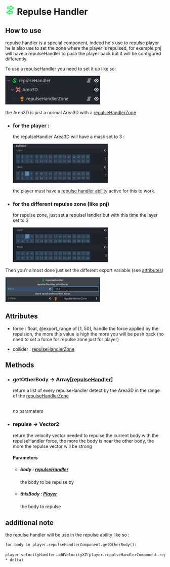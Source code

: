 # <img src="../image/component/repulseHandler.png" width="30"> Repulse Handler

## How to use

repulse handler is a special component, indeed he's use to repulse player he is also use to set the zone where the player is repulsed, for exemple pnj will have a repulseHandler to push the player back but it will be configured differently.

To use a repulseHandler you need to set it up like so: 

<img src="../image/tree/repulseHandler.PNG" width="300">

the Area3D is just a normal Area3D with a [repulseHandlerZone](repulseHandlerZone.md) 

- ### for the player :

    the repulseHandler Area3D will have a mask set to 3 :
    
    <img src="../image/component/repulseHandler/mask.PNG" width="300">

    the player must have a [repulse handler ability]() active for this to work.

- ### for the different repulse zone (like pnj)

    for repulse zone, just set a repulseHandler but with this time the layer set to 3

    <img src="../image/component/repulseHandler/layer.PNG" width="300">

Then you'r almost done just set the different export variable (see [attributes](#attributes))

<img src="../image//component//repulseHandler/repulse export.PNG" width="300">

## Attributes

- force : float, @export_range of [1, 50], handle the force applied by the repulsion, the more this value is high the more you will be push back (no need to set a force for repulse zone just for player)

- collider : [repulseHandlerZone](repulseHandlerZone.md)

## Methods

- ### getOtherBody -> Array[[repulseHandler](repulseHandler.md)]

    return a list of every repulseHandler detect by the Area3D in the range of the [repulseHandlerZone](repulseHandlerZone.md)

    \
    no parameters

- ### repulse -> Vector2

    return the velocity vector needed to repulse the current body with the repulseHandler force, the more the body is near the other body, the more the repulse vector will be strong

    #### Parameters

    - ##### body : [repulseHandler](repulseHandler.md)
        the body to be repulse by
    - ##### thisBody : [Player]()
        the body to repulse

## additional note

the repulse handler will be use in the repulse ability like so : 
```gdscript
for body in player.repulseHandlerComponent.getOtherBody():
    player.velocityHandler.addVelocityXZ(player.repulseHandlerComponent.repulse(body,player) * delta)
```